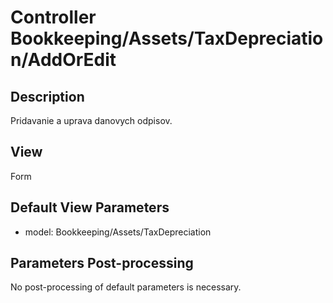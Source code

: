 # Controller Bookkeeping/Assets/TaxDepreciation/AddOrEdit

## Description

Pridavanie a uprava danovych odpisov.

## View

Form

## Default View Parameters

* model: Bookkeeping/Assets/TaxDepreciation

## Parameters Post-processing

No post-processing of default parameters is necessary.
